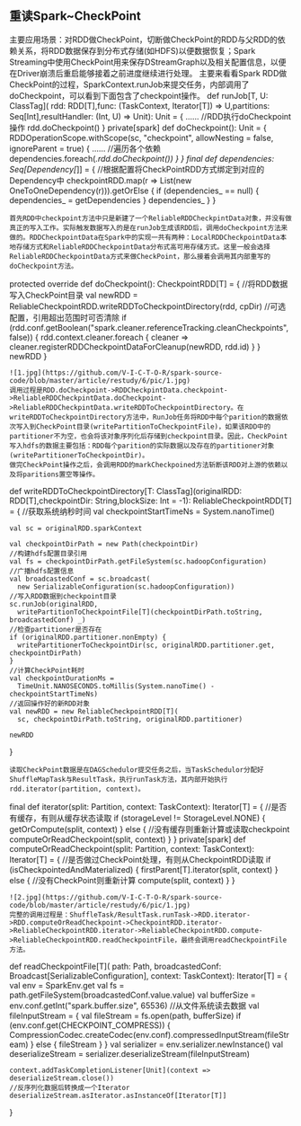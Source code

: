 重读Spark~CheckPoint
---------------------------------------
主要应用场景：对RDD做CheckPoint，切断做CheckPoint的RDD与父RDD的依赖关系，将RDD数据保存到分布式存储(如HDFS)以便数据恢复；Spark Streaming中使用CheckPoint用来保存DStreamGraph以及相关配置信息，以便在Driver崩溃后重启能够接着之前进度继续进行处理。
主要来看看Spark RDD做CheckPoint的过程，SparkContext.runJob来提交任务，内部调用了doCheckpoint，可以看到下面包含了checkpoint操作。
def runJob[T, U: ClassTag](
      rdd: RDD[T],func: (TaskContext, Iterator[T]) => U,partitions: Seq[Int],resultHandler: (Int, U) => Unit): Unit = {
    ......
    //RDD执行doCheckpoint操作
    rdd.doCheckpoint()
}
private[spark] def doCheckpoint(): Unit = {
    RDDOperationScope.withScope(sc, "checkpoint", allowNesting = false, ignoreParent = true) {
      ......
      //遍历各个依赖
      dependencies.foreach(_.rdd.doCheckpoint())
    }
}
final def dependencies: Seq[Dependency[_]] = {
    //根据配置将CheckPointRDD方式绑定到对应的Dependency中
    checkpointRDD.map(r => List(new OneToOneDependency(r))).getOrElse {
      if (dependencies_ == null) {
        dependencies_ = getDependencies
      }
      dependencies_
    }
}
```
首先RDD中checkpoint方法中只是新建了一个ReliableRDDCheckpintData对象，并没有做真正的写入工作。实际触发数据写入的是在runJob生成该RDD后，调用doCheckpoint方法来做的。RDDCheckpointData在Spark中的实现一共有两种：LocalRDDCheckpointData本地存储方式和ReliableRDDCheckpointData分布式高可用存储方式。这里一般会选择ReliableRDDCheckpointData方式来做CheckPoint，那么接着会调用其内部重写的doCheckpoint方法。
```
protected override def doCheckpoint(): CheckpointRDD[T] = {
    //将RDD数据写入CheckPoint目录
    val newRDD = ReliableCheckpointRDD.writeRDDToCheckpointDirectory(rdd, cpDir)
    //可选配置，引用超出范围时可否清除
    if (rdd.conf.getBoolean("spark.cleaner.referenceTracking.cleanCheckpoints", false)) {
      rdd.context.cleaner.foreach { cleaner =>
        cleaner.registerRDDCheckpointDataForCleanup(newRDD, rdd.id)
      }
    }
    newRDD
}
```
![1.jpg](https://github.com/V-I-C-T-O-R/spark-source-code/blob/master/article/restudy/6/pic/1.jpg)  
调用过程是RDD.doCheckpoint->RDDCheckpintData.checkpoint->ReliableRDDCheckpintData.doCheckpoint->ReliableRDDCheckpintData.writeRDDToCheckpointDirectory。在writeRDDToCheckpointDirectory方法中，RunJob任务将RDD中每个parition的数据依次写入到CheckPoint目录(writePartitionToCheckpointFile)，如果该RDD中的partitioner不为空，也会将该对象序列化后存储到checkpoint目录。因此，CheckPoint写入hdfs的数据主要包括：RDD每个parition的实际数据以及存在的partitioner对象(writePartitionerToCheckpointDir)。
做完CheckPoint操作之后，会调用RDD的markCheckpoined方法斩断该RDD对上游的依赖以及将paritions置空等操作。
```
def writeRDDToCheckpointDirectory[T: ClassTag](originalRDD: RDD[T],checkpointDir: String,blockSize: Int = -1): ReliableCheckpointRDD[T] = {
    //获取系统纳秒时间
    val checkpointStartTimeNs = System.nanoTime()

    val sc = originalRDD.sparkContext

    val checkpointDirPath = new Path(checkpointDir)
    //构建hdfs配置目录引用
    val fs = checkpointDirPath.getFileSystem(sc.hadoopConfiguration)
    //广播hdfs配置信息
    val broadcastedConf = sc.broadcast(
      new SerializableConfiguration(sc.hadoopConfiguration))
    //写入RDD数据到checkpoint目录
    sc.runJob(originalRDD,
      writePartitionToCheckpointFile[T](checkpointDirPath.toString, broadcastedConf) _)
    //检查partitioner是否存在
    if (originalRDD.partitioner.nonEmpty) {
      writePartitionerToCheckpointDir(sc, originalRDD.partitioner.get, checkpointDirPath)
    }
    //计算CheckPoint耗时
    val checkpointDurationMs =
      TimeUnit.NANOSECONDS.toMillis(System.nanoTime() - checkpointStartTimeNs)
    //返回操作好的新RDD对象
    val newRDD = new ReliableCheckpointRDD[T](
      sc, checkpointDirPath.toString, originalRDD.partitioner)
    
    newRDD
  }
```
读取CheckPoint数据是在DAGSchedulor提交任务之后，当TaskSchedulor分配好ShuffleMapTask与ResultTask，执行runTask方法，其内部开始执行rdd.iterator(partition, context)。
```
final def iterator(split: Partition, context: TaskContext): Iterator[T] = {
    //是否有缓存，有则从缓存状态读取
    if (storageLevel != StorageLevel.NONE) {
      getOrCompute(split, context)
    } else {
      //没有缓存则重新计算或读取checkpoint
      computeOrReadCheckpoint(split, context)
    }
}
private[spark] def computeOrReadCheckpoint(split: Partition, context: TaskContext): Iterator[T] =
  {
    //是否做过CheckPoint处理，有则从CheckpointRDD读取
    if (isCheckpointedAndMaterialized) {
      firstParent[T].iterator(split, context)
    } else {
      //没有CheckPoint则重新计算
      compute(split, context)
    }
}
```
![2.jpg](https://github.com/V-I-C-T-O-R/spark-source-code/blob/master/article/restudy/6/pic/1.jpg)  
完整的调用过程是：ShuffleTask/ResultTask.runTask->RDD.iterator->RDD.computeOrReadCheckpoint->CheckpointRDD.iterator->ReliableCheckpointRDD.iterator->ReliableCheckpointRDD.compute->ReliableCheckpointRDD.readCheckpointFile，最终会调用readCheckpointFile方法。
```
def readCheckpointFile[T](
      path: Path,
      broadcastedConf: Broadcast[SerializableConfiguration],
      context: TaskContext): Iterator[T] = {
    val env = SparkEnv.get
    val fs = path.getFileSystem(broadcastedConf.value.value)
    val bufferSize = env.conf.getInt("spark.buffer.size", 65536)
    //从文件系统读去数据
    val fileInputStream = {
      val fileStream = fs.open(path, bufferSize)
      if (env.conf.get(CHECKPOINT_COMPRESS)) {
        CompressionCodec.createCodec(env.conf).compressedInputStream(fileStream)
      } else {
        fileStream
      }
    }
    val serializer = env.serializer.newInstance()
    val deserializeStream = serializer.deserializeStream(fileInputStream)

    context.addTaskCompletionListener[Unit](context => deserializeStream.close())
    //反序列化数据后转换成一个Iterator
    deserializeStream.asIterator.asInstanceOf[Iterator[T]]
  }
```